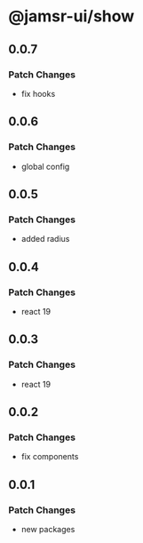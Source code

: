 # @jamsr-ui/show

## 0.0.7

### Patch Changes

- fix hooks

## 0.0.6

### Patch Changes

- global config

## 0.0.5

### Patch Changes

- added radius

## 0.0.4

### Patch Changes

- react 19

## 0.0.3

### Patch Changes

- react 19

## 0.0.2

### Patch Changes

- fix components

## 0.0.1

### Patch Changes

- new packages
